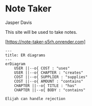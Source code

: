 # Note Taker
Jasper Davis

This site will be used to take notes.

[https://note-taker-s5rh.onrender.com]

```mermaid
---
title: ER diagrams
---
erDiagram
    USER ||--o{ COST : "uses"
    USER ||--o{ CHAPTER : "creates"
    COST ||--o{ SUPPLIER : "supplies"
    COST ||--o{ AMOUNT : "contains"
    CHAPTER ||--o{ TITLE : "has"
    CHAPTER ||--o{ BODY : "contains"

Elijah can handle rejection
